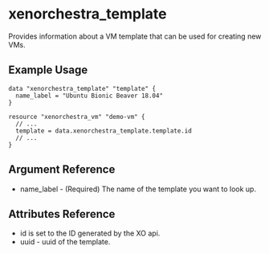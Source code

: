 # xenorchestra_template

Provides information about a VM template that can be used for creating new VMs.

## Example Usage

```hcl
data "xenorchestra_template" "template" {
  name_label = "Ubuntu Bionic Beaver 18.04"
}

resource "xenorchestra_vm" "demo-vm" {
  // ...
  template = data.xenorchestra_template.template.id
  // ...
}
```

## Argument Reference
* name_label - (Required) The name of the template you want to look up.

## Attributes Reference
* id is set to the ID generated by the XO api.
* uuid - uuid of the template.
